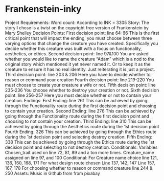 # Frankenstein-inky
Project Requirements:
Word count:
According to INK = 3305
Story:
The story I chose is a twist on the copyright free version of Frankenstein by Mary Shelley
Decision Points:
First decision point: line 64-66
This is the first critical point that will impact the ending, you must choose between three varying options that change the creature you have created. Specifically you decide whether this creature was built with a focus on functionality, aesthetics, or ethics.
Second decision point: line 97&100
You are asked whether you would like to name the creature “Adam” which is a nod to the original story which mentioned it yet never named it. Or to keep it as the creature to ensure it has no real identity. Just reiterating it is just a project.
Third decision point: line 203 & 206
Here you have to decide whether to reason or command your creation
Fourth decision point: line 219-220
You must choose to create your creature a wife or not.
Fifth decision point: line 235-236
You choose whether to destroy your creation or not.
Sixth decision point: line 256-257
Here you must decide whether or not to contain your creation.
Endings:
First Ending: line 261
This can be achieved by going through the Functionality route during the first decision point and choosing to contain your creation.
Second Ending: line 276
This can be achieved by going through the Functionality route during the first decision point and choosing to not contain your creation.
Third Ending: line 310
This can be achieved by going through the Aesthetics route during the 1st decision point
Fourth Ending: 326
This can be achieved by going through the Ethics route during the 1st decision point and selecting destroy creation.
Fifth Ending: 338
This can be achieved by going through the Ethics route during the 1st decision point and selecting to not destroy creation.
Conditionals:
Variables
Chosen_trait used on 
line 72, 81, 89 and a ton more times.
Creature_name assigned on 
line 97, and 100
Conditional:
For Creature name choice 
line 121, 136, 160, 168, 171
For what design route chosen 
Line 137, 142, 147
Line 157, 167, 178
For choosing whether to reason or command creature 
line 244 & 250
Assets:
Music in Github from from pixabay
